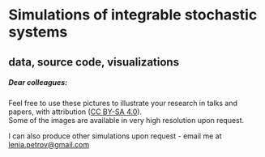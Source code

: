 # Simulations of integrable stochastic systems

## data, source code, visualizations



##### Dear colleagues:

Feel free to use these pictures to illustrate your research in talks and papers,
with attribution (<a href="https://creativecommons.org/licenses/by-sa/4.0/" target="_blank">CC BY-SA 4.0</a>).
<br>
Some of the images are available in very high resolution upon request.

I can also produce other simulations upon request - email me at <a href="mailto:lenia.petrov@gmail.com">lenia.petrov@gmail.com</a>
